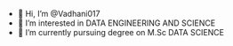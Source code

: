- 👋 Hi, I’m @Vadhani017
- 👀 I’m interested in DATA ENGINEERING AND SCIENCE
- 🌱 I’m currently pursuing degree on M.Sc DATA SCIENCE 


<!---
Vadhani017/Vadhani017 is a ✨ special ✨ repository because its `README.md` (this file) appears on your GitHub profile.
You can click the Preview link to take a look at your changes.
--->

